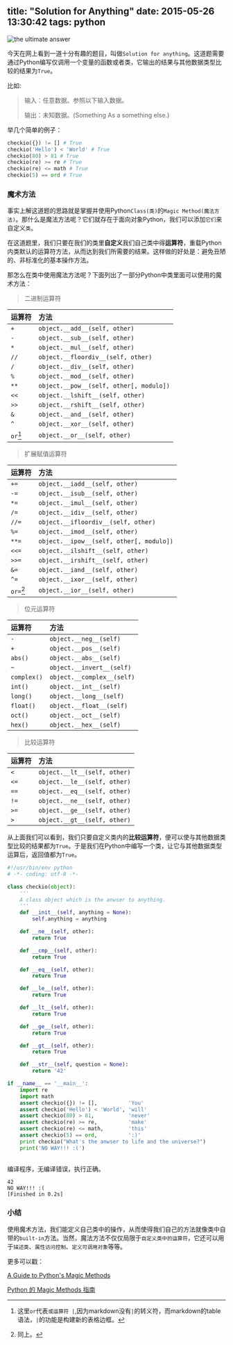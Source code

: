 title: "Solution for Anything"
date: 2015-05-26 13:30:42
tags: python 
---
![the ultimate answer](/img/answer_42.png)

今天在网上看到一道十分有趣的题目，叫做`Solution for anything`。这道题需要通过Python编写仅调用一个变量的函数或者类，它输出的结果与其他数据类型比较的结果为`True`。


比如:
>输入：任意数据。参照以下输入数据。
>
>输出：未知数据。(Something As a something else.)

<!-- more -->

举几个简单的例子：

```python
checkio({}) != [] # True
checkio('Hello') < 'World' # True
checkio(80) > 81 # True
checkio(re) >= re # True
checkio(re) <= math # True
checkio(5) == ord # True
```
### 魔术方法

事实上解这道题的思路就是掌握并使用Python`Class(类)`的`Magic Method(魔法方法)`。那什么是魔法方法呢？它们就存在于面向对象Python，我们可以添加`它们`来自定义`类`。

在这道题里，我们只要在我们的类里**自定义**我们自己类中得**运算符**，重载Python内类默认的运算符方法，从而达到我们所需要的结果。这样做的好处是：避免丑陋的、非标准化的基本操作方法。

那怎么在类中使用魔法方法呢？下面列出了一部分Python中类里面可以使用的魔术方法：
>二进制运算符

|**运算符**|**方法**
|:---	|:------
|`+`	|`object.__add__(self, other)`
|`-`	|`object.__sub__(self, other)`
|`*	`	|`object.__mul__(self, other)`
|`//`	|`object.__floordiv__(self, other)`
|`/`	|`object.__div__(self, other)`
|`%`	|`object.__mod__(self, other)`
|`**`	|`object.__pow__(self, other[, modulo])`
|`<<`	|`object.__lshift__(self, other)`
|`>>`	|`object.__rshift__(self, other)`
|`&`	|`object.__and__(self, other)`
|`^`	|`object.__xor__(self, other)`
|`or`[^1]	|`object.__or__(self, other)`


>扩展赋值运算符

|**运算符**|**方法**
|:---	|:------
|`+=`	|`object.__iadd__(self, other)`
|`-=`	|`object.__isub__(self, other)`
|`*=`	|`object.__imul__(self, other)`
|`/=`	|`object.__idiv__(self, other)`
|`//=`	|`object.__ifloordiv__(self, other)`
|`%=`	|`object.__imod__(self, other)`
|`**=`	|`object.__ipow__(self, other[, modulo])`
|`<<=`	|`object.__ilshift__(self, other)`
|`>>=`	|`object.__irshift__(self, other)`
|`&=`	|`object.__iand__(self, other)`
|`^=`	|`object.__ixor__(self, other)`
|`or=`[^2]	|`object.__ior__(self, other)`

>位元运算符

|**运算符**|**方法**
|:---	|:------
|`-`	|`object.__neg__(self)`
|`+`	|`object.__pos__(self)`
|`abs()`	|`object.__abs__(self)`
|`~`	|`object.__invert__(self)`
|`complex()`	|`object.__complex__(self)`
|`int()`	|`object.__int__(self)`
|`long()`	|`object.__long__(self)`
|`float()`	|`object.__float__(self)`
|`oct()`	|`object.__oct__(self)`
|`hex()`	|`object.__hex__(self)`

>比较运算符

|**运算符**|**方法**
|:---	|:------
|`<`	|`object.__lt__(self, other)`
|`<=`	|`object.__le__(self, other)`
|`==`	|`object.__eq__(self, other)`
|`!=`	|`object.__ne__(self, other)`
|`>=`	|`object.__ge__(self, other)`
|`>`	|`object.__gt__(self, other)`

从上面我们可以看到，我们只要自定义类内的**比较运算符**，便可以使与其他数据类型比较的结果都为`True`。于是我们在Python中编写一个类，让它与其他数据类型运算后，返回值都为`True`。

```python
#!/usr/bin/env python
# -*- coding: utf-8 -*-

class checkio(object):
    '''
    A class object which is the anwser to anything.
    '''
    def __init__(self, anything = None):
        self.anything = anything

    def __ne__(self, other):
        return True

    def __cmp__(self, other):
        return True

    def __eq__(self, other):
        return True

    def __le__(self, other):
        return True

    def __lt__(self, other):
        return True

    def __ge__(self, other):
        return True

    def __gt__(self, other):
        return True

    def __str__(self, question = None):
        return '42'

if __name__ == '__main__':
    import re
    import math
    assert checkio({}) != [],          'You'
    assert checkio('Hello') < 'World', 'will'
    assert checkio(80) > 81,           'never'
    assert checkio(re) >= re,          'make'
    assert checkio(re) <= math,        'this'
    assert checkio(5) == ord,          ':)'
    print checkio("What's the anwser to life and the universe?")
    print('NO WAY!!! :(')
    
```
编译程序，无编译错误，执行正确。

```
42
NO WAY!!! :(
[Finished in 0.2s]
```

### 小结

使用魔术方法，我们能定义自己类中的操作，从而使得我们自己的方法就像类中自带的`built-in`方法。当然，魔法方法不仅仅局限于`自定义类中的运算符`，它还可以用于`描述类`、`属性访问控制`、`定义可调用对象`等等。

[^1]:	这里`or`代表`或运算符 |`,因为markdown没有`|`的转义符，而markdown的table语法，`|`的功能是构建新的表格边框。
[^2]: 同上。

更多可以戳：

[A Guide to Python's Magic Methods][1]

[Python 的 Magic Methods 指南][2]

[1]:http://www.rafekettler.com/magicmethods.html#comparisons
[2]:http://www.oschina.net/translate/python-magicmethods



